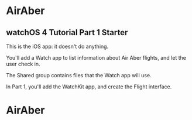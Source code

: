 #  AirAber

## watchOS 4 Tutorial Part 1 Starter

This is the iOS app: it doesn't do anything.

You'll add a Watch app to list information about Air Aber flights, and let the user check in.

The Shared group contains files that the Watch app will use.

In Part 1, you'll add the WatchKit app, and create the Flight interface.
# AirAber
